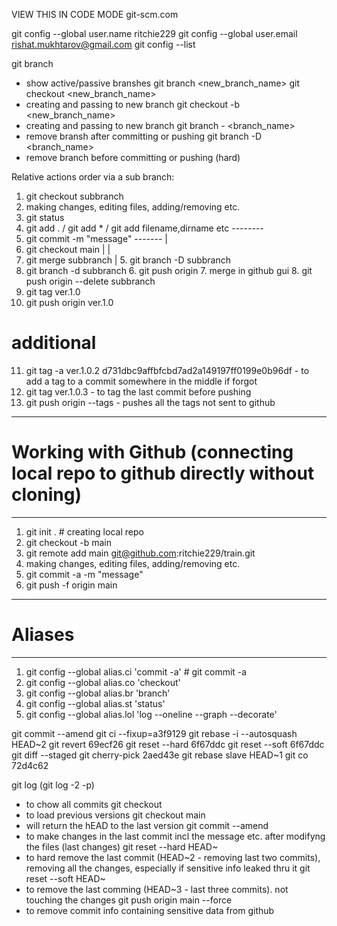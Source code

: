 VIEW THIS IN CODE MODE
git-scm.com

git config --global user.name ritchie229
git config --global user.email rishat.mukhtarov@gmail.com
git config --list


git branch
  - show active/passive branshes
git branch <new_branch_name>
git checkout <new_branch_name>
  - creating and passing to new branch
git checkout -b <new_branch_name>
  - creating and passing to new branch
git branch - <branch_name>
  - remove bransh after committing or pushing
git branch -D <branch_name>
  - remove branch before committing or pushing (hard)


Relative actions order via a sub branch:

1. git checkout subbranch
2. making changes, editing files, adding/removing etc.
3. git status
4. git add . / git add * / git add filename,dirname etc   --------
5. git commit -m "message"   -------				  |
6. git checkout main                |				  |
7. git merge subbranch              |				  5. git branch -D subbranch
8. git branch -d subbranch	        6. git push origin
				                            7. merge in github gui 
                                    8. git push origin --delete subbranch
9. git tag ver.1.0
10. git push origin ver.1.0

# additional
11. git tag -a ver.1.0.2 d731dbc9affbfcbd7ad2a149197ff0199e0b96df - to add a tag to a commit somewhere in the middle if forgot
12. git tag ver.1.0.3 - to tag the last commit before pushing
13. git push origin --tags   - pushes all the tags not sent to github

------------------
# Working with Github (connecting local repo to github directly without cloning)
------------------
1. git init . # creating local repo
2. git checkout -b main
3. git remote add main git@github.com:ritchie229/train.git
4. making changes, editing files, adding/removing etc.
5. git commit -a -m "message"
6. git push -f origin main
------------------ 
# Aliases
__________________
1. git config --global alias.ci 'commit -a' # git commit -a
2. git config --global alias.co 'checkout'
3. git config --global alias.br 'branch'
4. git config --global alias.st 'status'
5. git config --global alias.lol 'log --oneline --graph --decorate'

git commit --amend
git ci --fixup=a3f9129
git rebase -i --autosquash HEAD~2
git revert 69ecf26
git reset --hard 6f67ddc
git reset --soft 6f67ddc
git diff --staged
git cherry-pick 2aed43e
git rebase slave HEAD~1
git co 72d4c62




git log (git log -2 -p)
  - to chow all commits
git checkout <hash from git log>
  - to load previous versions
git checkout main
  - will return the hEAD to the last version
git commit --amend
  - to make changes in the last commit incl the message etc. after modifyng the files (last changes)
git reset --hard HEAD~
  - to hard remove the last commit (HEAD~2 - removing last two commits), removing all the changes, especially if sensitive info leaked thru it
git reset --soft HEAD~
  - to remove the last comming (HEAD~3 - last three commits). not touching the changes
git push origin main --force
  - to remove commit info containing sensitive data from github
